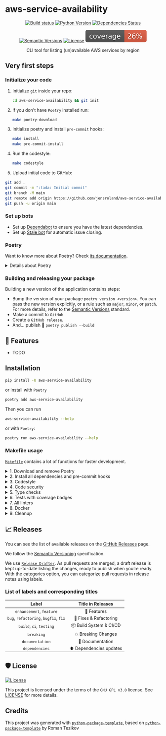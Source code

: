 # aws-service-availability

<div align="center">

[![Build status](https://github.com/jensroland/aws-service-availability/workflows/build/badge.svg?branch=main&event=push)](https://github.com/jensroland/aws-service-availability/actions?query=workflow%3Abuild)
[![Python Version](https://img.shields.io/pypi/pyversions/aws-service-availability.svg)](https://pypi.org/project/aws-service-availability/)
[![Dependencies Status](https://img.shields.io/badge/dependencies-up%20to%20date-brightgreen.svg)](https://github.com/jensroland/aws-service-availability/pulls?utf8=%E2%9C%93&q=is%3Apr%20author%3Aapp%2Fdependabot)

[![Semantic Versions](https://img.shields.io/badge/%20%20%F0%9F%93%A6%F0%9F%9A%80-semantic--versions-e10079.svg)](https://github.com/jensroland/aws-service-availability/releases)
[![License](https://img.shields.io/github/license/jensroland/aws-service-availability)](https://github.com/jensroland/aws-service-availability/blob/main/LICENSE)
![Coverage Report](assets/images/coverage.svg)

CLI tool for listing (un)available AWS services by region

</div>

## Very first steps

### Initialize your code

1. Initialize `git` inside your repo:

    ```bash
    cd aws-service-availability && git init
    ```

2. If you don't have `Poetry` installed run:

    ```bash
    make poetry-download
    ```

3. Initialize poetry and install `pre-commit` hooks:

    ```bash
    make install
    make pre-commit-install
    ```

4. Run the codestyle:

    ```bash
    make codestyle
    ```

5. Upload initial code to GitHub:

```bash
git add .
git commit -m ":tada: Initial commit"
git branch -M main
git remote add origin https://github.com/jensroland/aws-service-availability.git
git push -u origin main
```

### Set up bots

- Set up [Dependabot](https://docs.github.com/en/github/administering-a-repository/enabling-and-disabling-version-updates#enabling-github-dependabot-version-updates) to ensure you have the latest dependencies.
- Set up [Stale bot](https://github.com/apps/stale) for automatic issue closing.

### Poetry

Want to know more about Poetry? Check [its documentation](https://python-poetry.org/docs/).

<details>
<summary>Details about Poetry</summary>
<p>

Poetry's [commands](https://python-poetry.org/docs/cli/#commands) are very intuitive and easy to learn, like:

- `poetry add numpy@latest`
- `poetry run pytest`
- `poetry publish --build`

etc
</p>
</details>

### Building and releasing your package

Building a new version of the application contains steps:

- Bump the version of your package `poetry version <version>`. You can pass the new version explicitly, or a rule such as `major`, `minor`, or `patch`. For more details, refer to the [Semantic Versions](https://semver.org/) standard.
- Make a commit to `GitHub`.
- Create a `GitHub release`.
- And... publish 🙂 `poetry publish --build`

## 🚀 Features

- TODO

## Installation

```bash
pip install -U aws-service-availability
```

or install with `Poetry`

```bash
poetry add aws-service-availability
```

Then you can run

```bash
aws-service-availability --help
```

or with `Poetry`:

```bash
poetry run aws-service-availability --help
```

### Makefile usage

[`Makefile`](https://github.com/jensroland/aws-service-availability/blob/main/Makefile) contains a lot of functions for faster development.

<details>
<summary>1. Download and remove Poetry</summary>
<p>

To download and install Poetry run:

```bash
make poetry-download
```

To uninstall

```bash
make poetry-remove
```

</p>
</details>

<details>
<summary>2. Install all dependencies and pre-commit hooks</summary>
<p>

Install requirements:

```bash
make install
```

Pre-commit hooks coulb be installed after `git init` via

```bash
make pre-commit-install
```

</p>
</details>

<details>
<summary>3. Codestyle</summary>
<p>

Automatic formatting uses `pyupgrade`, `isort`, and `black`.

```bash
make codestyle

# or use synonym
make formatting
```

Codestyle checks only, without rewriting files:

```bash
make check-codestyle
```

> Note: `check-codestyle` uses `isort`, `black`, `darglint`, and `pylint`.

Update all dev libraries to the latest version using one comand

```bash
make update-dev-deps
```

</p>
</details>

<details>
<summary>4. Code security</summary>
<p>

```bash
make check-safety
```

This command launches `Poetry` integrity checks as well as identifies security issues with `Safety` and `Bandit`.

```bash
make check-safety
```

</p>
</details>

<details>
<summary>5. Type checks</summary>
<p>

Run `mypy` static type checker

```bash
make mypy
```

</p>
</details>

<details>
<summary>6. Tests with coverage badges</summary>
<p>

Run `pytest`

```bash
make test
```

</p>
</details>

<details>
<summary>7. All linters</summary>
<p>

Of course there is a command to ~~rule~~ run all linters in one:

```bash
make lint
```

the same as:

```bash
make test && make check-codestyle && make mypy && make check-safety
```

</p>
</details>

<details>
<summary>8. Docker</summary>
<p>

```bash
make docker-build
```

which is equivalent to:

```bash
make docker-build VERSION=latest
```

Remove docker image with

```bash
make docker-remove
```

More information [about docker](https://github.com/jensroland/aws-service-availability/tree/main/docker).

</p>
</details>

<details>
<summary>9. Cleanup</summary>
<p>
Delete pycache files

```bash
make pycache-remove
```

Remove package build

```bash
make build-remove
```

Delete .DS_STORE files

```bash
make dsstore-remove
```

Remove .mypycache

```bash
make mypycache-remove
```

Or to remove all above run:

```bash
make cleanup
```

</p>
</details>

## 📈 Releases

You can see the list of available releases on the [GitHub Releases](https://github.com/jensroland/aws-service-availability/releases) page.

We follow the [Semantic Versioning](https://semver.org/) specification.

We use [`Release Drafter`](https://github.com/marketplace/actions/release-drafter). As pull requests are merged, a draft release is kept up-to-date listing the changes, ready to publish when you’re ready. With the categories option, you can categorize pull requests in release notes using labels.

### List of labels and corresponding titles

|               **Label**               |  **Title in Releases**  |
| :-----------------------------------: | :---------------------: |
|       `enhancement`, `feature`        |       🚀 Features       |
| `bug`, `refactoring`, `bugfix`, `fix` | 🔧 Fixes & Refactoring  |
|       `build`, `ci`, `testing`        | 📦 Build System & CI/CD |
|              `breaking`               |   💥 Breaking Changes   |
|            `documentation`            |    📝 Documentation     |
|            `dependencies`             | ⬆️ Dependencies updates |

## 🛡 License

[![License](https://img.shields.io/github/license/jensroland/aws-service-availability)](https://github.com/jensroland/aws-service-availability/blob/main/LICENSE)

This project is licensed under the terms of the `GNU GPL v3.0` license. See [LICENSE](https://github.com/jensroland/aws-service-availability/blob/main/LICENSE) for more details.

## Credits

This project was generated with [`python-package-template`](https://github.com/JensRoland/python-package-template), based on [`python-package-template`](https://github.com/TezRomacH/python-package-template/) by Roman Tezikov
